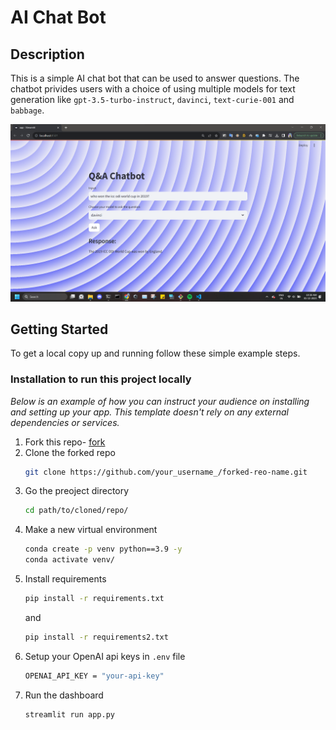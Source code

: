 # AI Chat Bot

## Description

This is a simple AI chat bot that can be used to answer questions. The chatbot privides users with a choice of using multiple models for text generation like ```gpt-3.5-turbo-instruct```, ```davinci```, ```text-curie-001``` and ```babbage```.

[product-screenshot]: images/product.png

[![Product Name Screen Shot][product-screenshot]]()

## Getting Started

To get a local copy up and running follow these simple example steps.


### Installation to run this project locally

_Below is an example of how you can instruct your audience on installing and setting up your app. This template doesn't rely on any external dependencies or services._

1. Fork this repo- [fork](https://github.com/Kaifansar1/Conversational-AI-ChatBott/fork)
2. Clone the forked repo
    ```sh
   git clone https://github.com/your_username_/forked-reo-name.git
   ```
3. Go the preoject directory
    ```sh
    cd path/to/cloned/repo/
    ```
4. Make a new virtual environment
    ```sh
    conda create -p venv python==3.9 -y
    conda activate venv/
    ```
4. Install requirements
    ```sh
    pip install -r requirements.txt
    ```
    and
    ```sh
    pip install -r requirements2.txt
    ```
5. Setup your OpenAI api keys in ```.env``` file
    ```sh
    OPENAI_API_KEY = "your-api-key"
    ```
6. Run the dashboard
   ```sh
   streamlit run app.py
   ```


